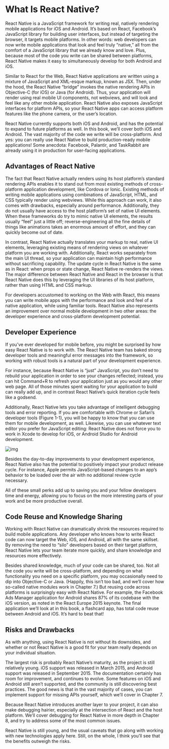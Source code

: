 # What Is React Native?

React Native is a JavaScript framework for writing real, natively rendering mobile applications for iOS and Android. It’s based on React, Facebook’s JavaScript library for building user interfaces, but instead of targeting the browser, it targets mobile platforms. In other words: web developers can now write mobile applications that look and feel truly “native,” all from the comfort of a JavaScript library that we already know and love. Plus, because most of the code you write can be shared between platforms, React Native makes it easy to simultaneously develop for both Android and iOS.

Similar to React for the Web, React Native applications are written using a mixture of JavaScript and XML-esque markup, known as JSX. Then, under the hood, the React Native “bridge” invokes the native rendering APIs in Objective-C (for iOS) or Java (for Android). Thus, your application will render using real mobile UI components, not webviews, and will look and feel like any other mobile application. React Native also exposes JavaScript interfaces for platform APIs, so your React Native apps can access platform features like the phone camera, or the user’s location.

React Native currently supports both iOS and Android, and has the potential to expand to future platforms as well. In this book, we’ll cover both iOS and Android. The vast majority of the code we write will be cross-platform. And yes: you can really use React Native to build production-ready mobile applications! Some anecdota: Facebook, Palantir, and TaskRabbit are already using it in production for user-facing applications.

## Advantages of React Native
The fact that React Native actually renders using its host platform’s standard rendering APIs enables it to stand out from most existing methods of cross-platform application development, like Cordova or Ionic. Existing methods of writing mobile applications using combinations of JavaScript, HTML, and CSS typically render using webviews. While this approach can work, it also comes with drawbacks, especially around performance. Additionally, they do not usually have access to the host platform’s set of native UI elements. When these frameworks do try to mimic native UI elements, the results usually “feel” just a little off; reverse-engineering all the fine details of things like animations takes an enormous amount of effort, and they can quickly become out of date.

In contrast, React Native actually translates your markup to real, native UI elements, leveraging existing means of rendering views on whatever platform you are working with. Additionally, React works separately from the main UI thread, so your application can maintain high performance without sacrificing capability. The update cycle in React Native is the same as in React: when props or state change, React Native re-renders the views. The major difference between React Native and React in the browser is that React Native does this by leveraging the UI libraries of its host platform, rather than using HTML and CSS markup.

For developers accustomed to working on the Web with React, this means you can write mobile apps with the performance and look and feel of a native application, while using familiar tools. React Native also represents an improvement over normal mobile development in two other areas: the developer experience and cross-platform development potential.

## Developer Experience

If you’ve ever developed for mobile before, you might be surprised by how easy React Native is to work with. The React Native team has baked strong developer tools and meaningful error messages into the framework, so working with robust tools is a natural part of your development experience.

For instance, because React Native is “just” JavaScript, you don’t need to rebuild your application in order to see your changes reflected; instead, you can hit Command+R to refresh your application just as you would any other web page. All of those minutes spent waiting for your application to build can really add up, and in contrast React Native’s quick iteration cycle feels like a godsend.

Additionally, React Native lets you take advantage of intelligent debugging tools and error reporting. If you are comfortable with Chrome or Safari’s developer tools (Figure 1-1), you will be happy to know that you can use them for mobile development, as well. Likewise, you can use whatever text editor you prefer for JavaScript editing: React Native does not force you to work in Xcode to develop for iOS, or Android Studio for Android development.

![img](https://www.oreilly.com/library/view/learning-react-native/9781491929049/assets/lnrn_0101.png)


Besides the day-to-day improvements to your development experience, React Native also has the potential to positively impact your product release cycle. For instance, Apple permits JavaScript-based changes to an app’s behavior to be loaded over the air with no additional review cycle necessary.

All of these small perks add up to saving you and your fellow developers time and energy, allowing you to focus on the more interesting parts of your work and be more productive overall.

## Code Reuse and Knowledge Sharing
Working with React Native can dramatically shrink the resources required to build mobile applications. Any developer who knows how to write React code can now target the Web, iOS, and Android, all with the same skillset. By removing the need to “silo” developers based on their target platform, React Native lets your team iterate more quickly, and share knowledge and resources more effectively.

Besides shared knowledge, much of your code can be shared, too. Not all the code you write will be cross-platform, and depending on what functionality you need on a specific platform, you may occasionally need to dip into Objective-C or Java. (Happily, this isn’t too bad, and we’ll cover how so-called native modules work in Chapter 7.) But reusing code across platforms is surprisingly easy with React Native. For example, the Facebook Ads Manager application for Android shares 87% of its codebase with the iOS version, as noted in the React Europe 2015 keynote. The final application we’ll look at in this book, a flashcard app, has total code reuse between Android and iOS. It’s hard to beat that!

## Risks and Drawbacks
As with anything, using React Native is not without its downsides, and whether or not React Native is a good fit for your team really depends on your individual situation.

The largest risk is probably React Native’s maturity, as the project is still relatively young. iOS support was released in March 2015, and Android support was released in September 2015. The documentation certainly has room for improvement, and continues to evolve. Some features on iOS and Android still aren’t supported, and the community is still discovering best practices. The good news is that in the vast majority of cases, you can implement support for missing APIs yourself, which we’ll cover in Chapter 7.

Because React Native introduces another layer to your project, it can also make debugging hairier, especially at the intersection of React and the host platform. We’ll cover debugging for React Native in more depth in Chapter 8, and try to address some of the most common issues.

React Native is still young, and the usual caveats that go along with working with new technologies apply here. Still, on the whole, I think you’ll see that the benefits outweigh the risks.
